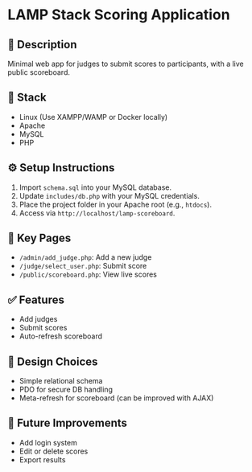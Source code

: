 # LAMP Stack Scoring Application

## 📝 Description
Minimal web app for judges to submit scores to participants, with a live public scoreboard.

## 🧱 Stack
- Linux (Use XAMPP/WAMP or Docker locally)
- Apache
- MySQL
- PHP

## ⚙️ Setup Instructions
1. Import `schema.sql` into your MySQL database.
2. Update `includes/db.php` with your MySQL credentials.
3. Place the project folder in your Apache root (e.g., `htdocs`).
4. Access via `http://localhost/lamp-scoreboard`.

## 📂 Key Pages
- `/admin/add_judge.php`: Add a new judge
- `/judge/select_user.php`: Submit score
- `/public/scoreboard.php`: View live scores

## ✅ Features
- Add judges
- Submit scores
- Auto-refresh scoreboard

## 🧠 Design Choices
- Simple relational schema
- PDO for secure DB handling
- Meta-refresh for scoreboard (can be improved with AJAX)

## 🚀 Future Improvements
- Add login system
- Edit or delete scores
- Export results